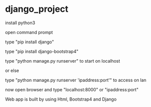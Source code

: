 # django_project
install python3

open command prompt 

type "pip install django"

type "pip install django-bootstrap4"

type "python manage.py runserver" to start on localhost

or else

type "python manage.py runserver 'ipaddress:port'" to access on lan
  
now open browser and type "localhost:8000" or "ipaddress:port"
  
Web app is built by using Html, Bootstrap4 and Django


